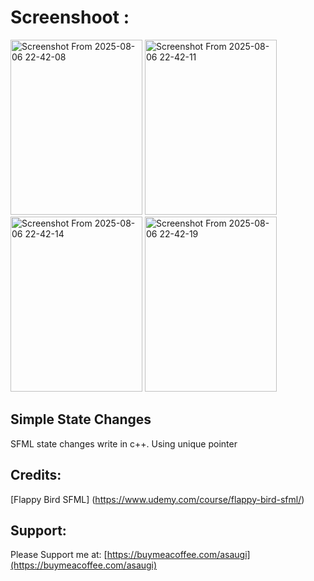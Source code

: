 # Screenshoot :
<img width="211" height="280" alt="Screenshot From 2025-08-06 22-42-08" src="https://github.com/user-attachments/assets/b72fc007-dd0d-489d-a48f-7fb53434de6c" />
<img width="211" height="280" alt="Screenshot From 2025-08-06 22-42-11" src="https://github.com/user-attachments/assets/3f71a429-8b85-4a93-8b14-6798478f1a18" />
<img width="211" height="280" alt="Screenshot From 2025-08-06 22-42-14" src="https://github.com/user-attachments/assets/68fd8024-7464-4f9f-9f22-7d4e1baeffab" />
<img width="211" height="280" alt="Screenshot From 2025-08-06 22-42-19" src="https://github.com/user-attachments/assets/ae9239f8-8ae7-4a82-9b4c-a574cdb6c772" />

## Simple State Changes
SFML state changes write in c++.
Using unique pointer

## Credits:
[Flappy Bird SFML] (https://www.udemy.com/course/flappy-bird-sfml/)

## Support:
Please Support me at:
[https://buymeacoffee.com/asaugi](https://buymeacoffee.com/asaugi)

